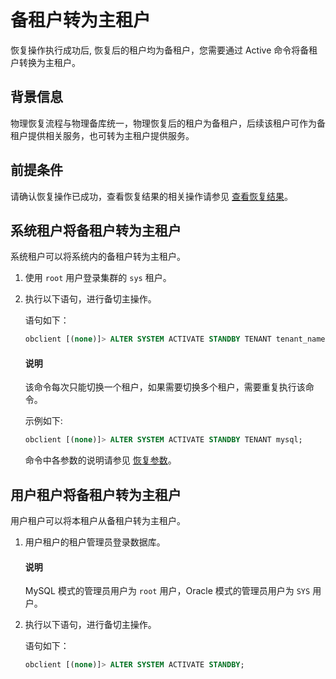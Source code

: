 # 备租户转为主租户

恢复操作执行成功后, 恢复后的租户均为备租户，您需要通过 Active 命令将备租户转换为主租户。

## 背景信息

物理恢复流程与物理备库统一，物理恢复后的租户为备租户，后续该租户可作为备租户提供相关服务，也可转为主租户提供服务。

## 前提条件

请确认恢复操作已成功，查看恢复结果的相关操作请参见 [查看恢复结果](5.view-the-restore-history.md)。

## 系统租户将备租户转为主租户

系统租户可以将系统内的备租户转为主租户。

1. 使用 `root` 用户登录集群的 `sys` 租户。

2. 执行以下语句，进行备切主操作。

   语句如下：

   ```sql
   obclient [(none)]> ALTER SYSTEM ACTIVATE STANDBY TENANT tenant_name;
   ```

   <main id="notice" type='explain'>
   <h4>说明</h4>
   <p>该命令每次只能切换一个租户，如果需要切换多个租户，需要重复执行该命令。</p>
   </main>

   示例如下:

   ```sql
   obclient [(none)]> ALTER SYSTEM ACTIVATE STANDBY TENANT mysql;
   ```

   命令中各参数的说明请参见 [恢复参数](8.parameters-of-the-restore.md)。

## 用户租户将备租户转为主租户

用户租户可以将本租户从备租户转为主租户。

1. 用户租户的租户管理员登录数据库。

   <main id="notice" type='explain'>
   <h4>说明</h4>
   <p>MySQL 模式的管理员用户为 <code>root</code> 用户，Oracle 模式的管理员用户为 <code>SYS</code> 用户。</p>
   </main>

2. 执行以下语句，进行备切主操作。

   语句如下：

   ```sql
   obclient [(none)]> ALTER SYSTEM ACTIVATE STANDBY;
   ```

